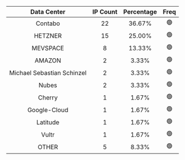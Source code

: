 | Data Center | IP Count | Percentage | Freq |
|:------------:|:--------:|:-----------:|:-----:|
| Contabo | 22 | 36.67% | 🟢 |
| HETZNER | 15 | 25.00% | 🟢 |
| MEVSPACE | 8 | 13.33% | 🟢 |
| AMAZON | 2 | 3.33% | 🟢 |
| Michael Sebastian Schinzel | 2 | 3.33% | 🟢 |
| Nubes | 2 | 3.33% | 🟢 |
| Cherry | 1 | 1.67% | 🟢 |
| Google-Cloud | 1 | 1.67% | 🟢 |
| Latitude | 1 | 1.67% | 🟢 |
| Vultr | 1 | 1.67% | 🟢 |
| OTHER | 5 | 8.33% | 🟢 |